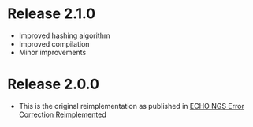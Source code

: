 # Release 2.1.0
- Improved hashing algorithm
- Improved compilation
- Minor improvements

# Release 2.0.0
- This is the original reimplementation as published in [ECHO NGS Error Correction Reimplemented][publ1]

[publ1]: http://www.memics.cz/2015/download/memics15-proceedings.pdf#page=68 "Memics conference"
